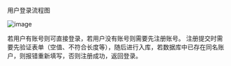 用户登录流程图



![image](https://github.com/yue-1998/Web_Work/blob/master/%E6%95%B0%E6%8D%AE%E5%BA%93/Image/b.png)

若用户有账号则可直接登录，若用户没有账号则需要先注册账号。
注册提交时需要先验证表单（空值、不符合长度等），随后进行入库，若数据库中已存在同名账户，则报错重新填写，否则注册成功，返回登录。
